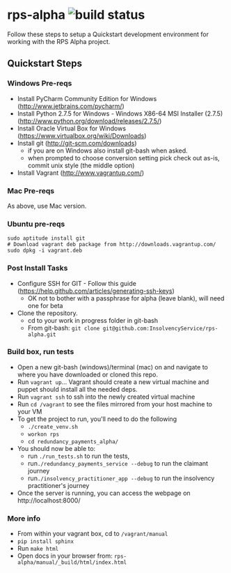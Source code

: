 rps-alpha ![build status](https://travis-ci.org/InsolvencyService/rps-alpha.png?branch=master)
=========

Follow these steps to setup a Quickstart development environment for working with the RPS Alpha project.

## Quickstart Steps

### Windows Pre-reqs

- Install PyCharm Community Edition for Windows (http://www.jetbrains.com/pycharm/)
- Install Python 2.7.5 for Windows - Windows X86-64 MSI Installer (2.7.5) (http://www.python.org/download/releases/2.7.5/)
- Install Oracle Virtual Box for Windows (https://www.virtualbox.org/wiki/Downloads)
- Install git (http://git-scm.com/downloads)
  - if you are on Windows also install git-bash when asked.
  - when prompted to choose conversion setting pick check out as-is, commit unix style (the middle option)
- Install Vagrant (http://www.vagrantup.com/)

### Mac Pre-reqs

As above, use Mac version.

### Ubuntu pre-reqs

```
sudo aptitude install git
# Download vagrant deb package from http://downloads.vagrantup.com/
sudo dpkg -i vagrant.deb
```

### Post Install Tasks

- Configure SSH for GIT - Follow this guide (https://help.github.com/articles/generating-ssh-keys)
  - OK not to bother with a passphrase for alpha (leave blank), will need one for beta
- Clone the repository.
  - cd to your work in progress folder in git-bash
  - From git-bash: `git clone git@github.com:InsolvencyService/rps-alpha.git`

### Build box, run tests

- Open a new git-bash (windows)/terminal (mac) on and navigate to where you have downloaded or cloned this repo.
- Run `vagrant up`... Vagrant should create a new virtual machine and puppet should install all the needed deps.
- Run `vagrant ssh` to ssh into the newly created virtual machine
- Run `cd /vagrant` to see the files mirrored from your host machine to your VM
- To get the project to run, you'll need to do the following
  - `./create_venv.sh`
  - `workon rps`
  - `cd redundancy_payments_alpha/`
- You should now be able to:
  - run `./run_tests.sh` to run the tests,
  - run`./redundancy_payments_service --debug` to run the claimant journey
  - run`./insolvency_practitioner_app --debug` to run the insolvency practitioner's journey
- Once the server is running, you can access the webpage on http://localhost:8000/

### More info

- From within your vagrant box, cd to `/vagrant/manual`
- `pip install sphinx`
- Run `make html`
- Open docs in your browser from: `rps-alpha/manual/_build/html/index.html`
